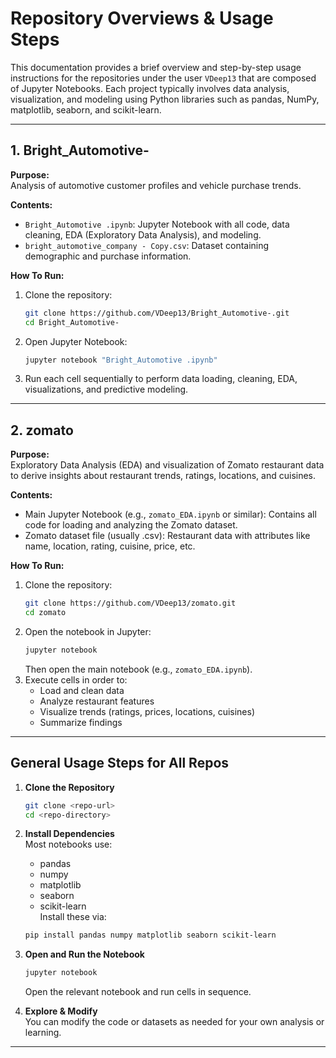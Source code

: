 # Repository Overviews & Usage Steps

This documentation provides a brief overview and step-by-step usage instructions for the repositories under the user `VDeep13` that are composed of Jupyter Notebooks. Each project typically involves data analysis, visualization, and modeling using Python libraries such as pandas, NumPy, matplotlib, seaborn, and scikit-learn.

---

## 1. Bright_Automotive-

**Purpose:**  
Analysis of automotive customer profiles and vehicle purchase trends.

**Contents:**
- `Bright_Automotive .ipynb`: Jupyter Notebook with all code, data cleaning, EDA (Exploratory Data Analysis), and modeling.
- `bright_automotive_company - Copy.csv`: Dataset containing demographic and purchase information.

**How To Run:**
1. Clone the repository:
   ```bash
   git clone https://github.com/VDeep13/Bright_Automotive-.git
   cd Bright_Automotive-
   ```
2. Open Jupyter Notebook:
   ```bash
   jupyter notebook "Bright_Automotive .ipynb"
   ```
3. Run each cell sequentially to perform data loading, cleaning, EDA, visualizations, and predictive modeling.

---

## 2. zomato

**Purpose:**  
Exploratory Data Analysis (EDA) and visualization of Zomato restaurant data to derive insights about restaurant trends, ratings, locations, and cuisines.

**Contents:**
- Main Jupyter Notebook (e.g., `zomato_EDA.ipynb` or similar): Contains all code for loading and analyzing the Zomato dataset.
- Zomato dataset file (usually .csv): Restaurant data with attributes like name, location, rating, cuisine, price, etc.

**How To Run:**
1. Clone the repository:
   ```bash
   git clone https://github.com/VDeep13/zomato.git
   cd zomato
   ```
2. Open the notebook in Jupyter:
   ```bash
   jupyter notebook
   ```
   Then open the main notebook (e.g., `zomato_EDA.ipynb`).
3. Execute cells in order to:
   - Load and clean data
   - Analyze restaurant features
   - Visualize trends (ratings, prices, locations, cuisines)
   - Summarize findings

---

## General Usage Steps for All Repos

1. **Clone the Repository**
   ```bash
   git clone <repo-url>
   cd <repo-directory>
   ```

2. **Install Dependencies**  
   Most notebooks use:
   - pandas
   - numpy
   - matplotlib
   - seaborn
   - scikit-learn  
   Install these via:
   ```bash
   pip install pandas numpy matplotlib seaborn scikit-learn
   ```

3. **Open and Run the Notebook**
   ```bash
   jupyter notebook
   ```
   Open the relevant notebook and run cells in sequence.

4. **Explore & Modify**  
   You can modify the code or datasets as needed for your own analysis or learning.

---

